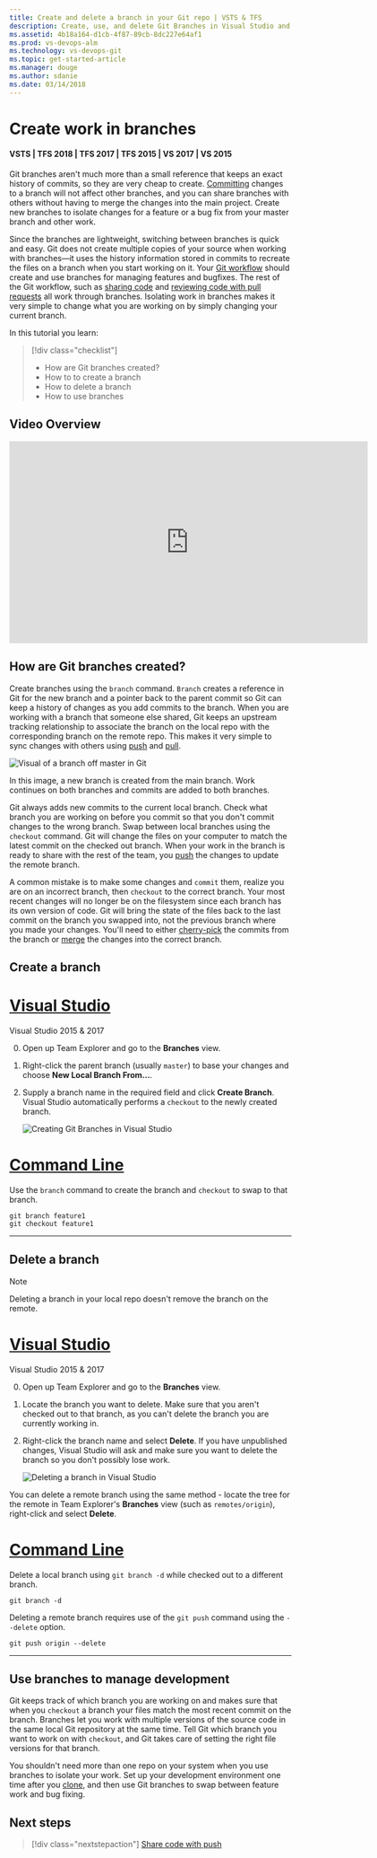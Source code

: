 ```yaml
---
title: Create and delete a branch in your Git repo | VSTS & TFS
description: Create, use, and delete Git Branches in Visual Studio and from the command line
ms.assetid: 4b18a164-d1cb-4f87-89cb-8dc227e64af1
ms.prod: vs-devops-alm
ms.technology: vs-devops-git 
ms.topic: get-started-article
ms.manager: douge
ms.author: sdanie
ms.date: 03/14/2018
---
```

[//]: # (monikerRange: '>= tfs-2013')

#  Create work in branches  

#### VSTS | TFS 2018 | TFS 2017 | TFS 2015 | VS 2017 | VS 2015

Git branches aren't much more than a small reference that keeps an exact history of commits, so they are very cheap to create.
[Committing](commits.md) changes to a branch will not affect other branches, and you can share branches with others without having to merge the changes into the main project.
Create new branches to isolate changes for a feature or a bug fix from your master branch and other work. 

Since the branches are lightweight, switching between branches is quick and easy. 
Git does not create multiple copies of your source when working with branches&mdash;it uses the history information stored in commits to recreate the files on a branch when you start working on it.
Your [Git workflow](gitworkflow.md) should create and use branches for managing features and bugfixes.
The rest of the Git workflow, such as [sharing code](pushing.md) and [reviewing code with pull requests](pullrequest.md) all work through branches.
Isolating work in branches makes it very simple to change what you are working on by simply changing your current branch.

In this tutorial you learn:

> [!div class="checklist"]
> * How are Git branches created?
> * How to to create a branch
> * How to delete a branch
> * How to use branches

## Video Overview

<iframe src="https://channel9.msdn.com/series/Team-Services-Git-Tutorial/Git-Tutorial-Branches/player" width="640" height="360" allowFullScreen frameBorder="0"></iframe>

## How are Git branches created?

Create branches using the `branch` command. `Branch` creates a reference in Git for the new branch and a pointer back to the parent commit so Git can keep a history of changes as you add commits to the branch. 
When you are working with a branch that someone else shared, Git keeps an upstream tracking relationship to associate the branch on the local repo with the corresponding branch on the remote repo.
This makes it very simple to sync changes with others using [push](pushing.md) and [pull](pulling.md).

![Visual of a branch off master in Git](_img/branch.png)

In this image, a new branch is created from the main branch. Work continues on both branches and commits are added to both branches. 

Git always adds new commits to the current local branch. Check what branch you are working on before you commit so that you don't commit changes to the wrong branch. 
Swap between local branches using the `checkout` command. Git will change the files on your computer to match the latest commit on the checked out branch.
When your work in the branch is ready to share with the rest of the team, you [push](pushing.md) the changes to update the remote branch. 

A common mistake is to make some changes and `commit` them, realize you are on an incorrect branch, then `checkout` to the correct branch.
Your most recent changes will no longer be on the filesystem since each branch has its own version of code. 
Git will bring the state of the files back to the last commit on the branch you swapped into, not the previous branch where you made your changes. 
You'll need to either [cherry-pick](cherry-pick.md) the commits from the branch or [merge](pulling.md#update-branches-with-merge) the changes into the correct branch.
 
## Create a branch

# [Visual Studio](#tab/visual-studio)

Visual Studio 2015 & 2017

0. Open up Team Explorer and go to the **Branches** view.
0. Right-click the parent branch (usually `master`) to base your changes and choose **New Local Branch From...**. 
0. Supply a branch name in the required field and click **Create Branch**. Visual Studio automatically performs a `checkout` to the newly created branch.

    ![Creating Git Branches in Visual Studio](_img/vsbranch.gif)   

# [Command Line](#tab/command-line)

Use the `branch` command to create the branch and `checkout` to swap to that branch.
 
```
git branch feature1
git checkout feature1
```

---



## Delete a branch

> [!NOTE] 
> Deleting a branch in your local repo doesn't remove the branch on the remote.

# [Visual Studio](#tab/visual-studio)

Visual Studio 2015 & 2017

0. Open up Team Explorer and go to the **Branches** view.
0. Locate the branch you want to delete. Make sure that you aren't checked out to that branch, as you can't delete the branch you are currently working in.
0. Right-click the branch name and select **Delete**. If you have unpublished changes, Visual Studio will ask and make sure you want to delete the branch so you don't possibly lose work.

    ![Deleting a branch in Visual Studio](_img/vsbranchdelete.gif)

You can delete a remote branch using the same method - locate the tree for the remote in Team Explorer's **Branches** view (such as `remotes/origin`), right-click and select **Delete**.

# [Command Line](#tab/command-line)

Delete a local branch using `git branch -d` while checked out to a different branch.

```
git branch -d
```

Deleting a remote branch requires use of the `git push` command using the `--delete` option.

```
git push origin --delete
```

---





## Use branches to manage development

Git keeps track of which branch you are working on and makes sure that when you `checkout` a branch your files match the most recent commit on the branch. 
Branches let you work with multiple versions of the source code in the same local Git repository at the same time. 
Tell Git which branch you want to work on with `checkout`, and Git takes care of setting the right file versions for that branch.

You shouldn't need more than one repo on your system when you use branches to isolate your work. 
Set up your development environment one time after you [clone](clone.md), and then use Git branches to swap between feature work and bug fixing. 

## Next steps

> [!div class="nextstepaction"]
> [Share code with push](pushing.md)
